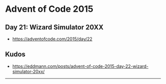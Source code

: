 # Advent of Code 2015 #
## Day 21: Wizard Simulator 20XX ##
* https://adventofcode.com/2015/day/22

## Kudos ##
* https://eddmann.com/posts/advent-of-code-2015-day-22-wizard-simulator-20xx/
---